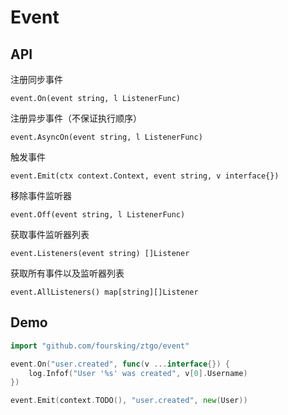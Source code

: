 # Event


## API

注册同步事件
```
event.On(event string, l ListenerFunc)
```

注册异步事件（不保证执行顺序）

```
event.AsyncOn(event string, l ListenerFunc)
```

触发事件
```
event.Emit(ctx context.Context, event string, v interface{})
```

移除事件监听器
```
event.Off(event string, l ListenerFunc)
```

获取事件监听器列表
```
event.Listeners(event string) []Listener
```

获取所有事件以及监听器列表
```
event.AllListeners() map[string][]Listener
```


## Demo

```go
import "github.com/foursking/ztgo/event"

event.On("user.created", func(v ...interface{}) {
    log.Infof("User '%s' was created", v[0].Username)
})

event.Emit(context.TODO(), "user.created", new(User))
```
